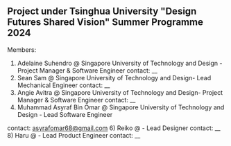 ## Project under Tsinghua University "Design Futures Shared Vision" Summer Programme 2024

Members:
1) Adelaine Suhendro @ Singapore University of Technology and Design - Project Manager & Software Engineer
contact: __
3) Sean Sam @ Singapore University of Technology and Design- Lead Mechanical Engineer
contact: __
4) Angie Avitra @ Singapore University of Technology and Design- Project Manager & Software Engineer
contact: __
5) Muhammad Asyraf Bin Omar @ Singapore University of Technology and Design - Lead Software Engineer

contact: asyrafomar68@gmail.com
6) Reiko @  - Lead Designer
contact: __
8) Haru @ - Lead Product Engineer
contact: __



